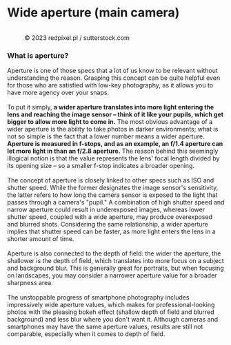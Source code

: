 # Wide aperture (main camera)

<figure><img src="https://images.versus.io/property/wideaperture-1598743612550.variety.jpg" alt=""><figcaption><p>© 2023 redpixel.pl / sutterstock.com</p></figcaption></figure>

### What is aperture?

Aperture is one of those specs that a lot of us know to be relevant without understanding the reason. Grasping this concept can be quite helpful even for those who are satisfied with low-key photography, as it allows you to have more agency over your snaps.\
\
To put it simply, **a wider aperture translates into more light entering the lens and reaching the image sensor – think of it like your pupils, which get bigger to allow more light to come in.** The most obvious advantage of a wider aperture is the ability to take photos in darker environments; what is not so simple is the fact that a lower number means a wider aperture. **Aperture is measured in f-stops, and as an example, an f/1.4 aperture can let more light in than an f/2.8 aperture.** The reason behind this seemingly illogical notion is that the value represents the lens' focal length divided by its opening size – so a smaller f-stop indicates a broader opening.\
\
The concept of aperture is closely linked to other specs such as ISO and shutter speed. While the former designates the image sensor's sensitivity, the latter refers to how long the camera sensor is exposed to the light that passes through a camera's "pupil." A combination of high shutter speed and narrow aperture could result in underexposed images, whereas lower shutter speed, coupled with a wide aperture, may produce overexposed and blurred shots. Considering the same relationship, a wider aperture implies that shutter speed can be faster, as more light enters the lens in a shorter amount of time.\
\
Aperture is also connected to the depth of field: the wider the aperture, the shallower is the depth of field, which translates into more focus on a subject and background blur. This is generally great for portraits, but when focusing on landscapes, you may consider a narrower aperture value for a broader sharpness area.\
\
The unstoppable progress of smartphone photography includes impressively wide aperture values, which makes for professional-looking photos with the pleasing bokeh effect (shallow depth of field and blurred background) and less blur where you don't want it. Although cameras and smartphones may have the same aperture values, results are still not comparable, especially when it comes to depth of field.
